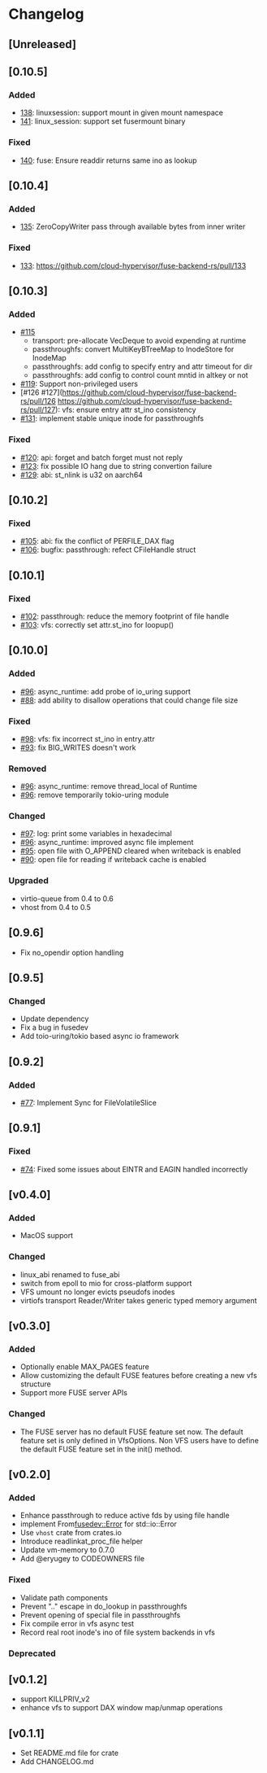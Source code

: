 # Changelog
## [Unreleased]

## [0.10.5]
### Added
- [138](https://github.com/cloud-hypervisor/fuse-backend-rs/pull/138): linuxsession: support mount in given mount namespace
- [141](https://github.com/cloud-hypervisor/fuse-backend-rs/pull/141): linux_session: support set fusermount binary

### Fixed
- [140](https://github.com/cloud-hypervisor/fuse-backend-rs/pull/140): fuse: Ensure readdir returns same ino as lookup

## [0.10.4]

### Added
- [135](https://github.com/cloud-hypervisor/fuse-backend-rs/pull/135): ZeroCopyWriter pass through available bytes from inner writer

### Fixed
- [133](https://github.com/cloud-hypervisor/fuse-backend-rs/pull/133): https://github.com/cloud-hypervisor/fuse-backend-rs/pull/133

## [0.10.3]

### Added
- [#115](https://github.com/cloud-hypervisor/fuse-backend-rs/pull/115)
  * transport: pre-allocate VecDeque to avoid expending at runtime
  * passthroughfs: convert MultiKeyBTreeMap to InodeStore for InodeMap
  * passthroughfs: add config to specify entry and attr timeout for dir
  * passthroughfs: add config to control count mntid in altkey or not
- [#119](https://github.com/cloud-hypervisor/fuse-backend-rs/pull/119): Support non-privileged users
- [#126 #127](https://github.com/cloud-hypervisor/fuse-backend-rs/pull/126 https://github.com/cloud-hypervisor/fuse-backend-rs/pull/127): vfs: ensure entry attr st_ino consistency
- [#131](https://github.com/cloud-hypervisor/fuse-backend-rs/pull/131): implement stable unique inode for passthroughfs

### Fixed
- [#120](https://github.com/cloud-hypervisor/fuse-backend-rs/pull/120): api: forget and batch forget must not reply
- [#123](https://github.com/cloud-hypervisor/fuse-backend-rs/pull/123): fix possible IO hang due to string convertion failure
- [#129](https://github.com/cloud-hypervisor/fuse-backend-rs/pull/129): abi: st_nlink is u32 on aarch64

## [0.10.2]

### Fixed
- [#105](https://github.com/cloud-hypervisor/fuse-backend-rs/pull/105): abi: fix the conflict of PERFILE_DAX flag
- [#106](https://github.com/cloud-hypervisor/fuse-backend-rs/pull/106): bugfix: passthrough: refect CFileHandle struct

## [0.10.1]

### Fixed
- [#102](https://github.com/cloud-hypervisor/fuse-backend-rs/pull/102): passthrough: reduce the memory footprint of file handle
- [#103](https://github.com/cloud-hypervisor/fuse-backend-rs/pull/103): vfs: correctly set attr.st_ino for loopup()

## [0.10.0]

### Added
- [#96](https://github.com/cloud-hypervisor/fuse-backend-rs/pull/96): async_runtime: add probe of io_uring support
- [#88](https://github.com/cloud-hypervisor/fuse-backend-rs/pull/88): add ability to disallow operations that could change file size

### Fixed
- [#98](https://github.com/cloud-hypervisor/fuse-backend-rs/pull/98): vfs: fix incorrect st_ino in entry.attr
- [#93](https://github.com/cloud-hypervisor/fuse-backend-rs/pull/93): fix BIG_WRITES doesn't work

### Removed
- [#96](https://github.com/cloud-hypervisor/fuse-backend-rs/pull/96): async_runtime: remove thread_local of Runtime
- [#96](https://github.com/cloud-hypervisor/fuse-backend-rs/pull/96): remove temporarily tokio-uring module

### Changed
- [#97](https://github.com/cloud-hypervisor/fuse-backend-rs/pull/97): log: print some variables in hexadecimal
- [#96](https://github.com/cloud-hypervisor/fuse-backend-rs/pull/96): async_runtime: improved async file implement
- [#95](https://github.com/cloud-hypervisor/fuse-backend-rs/pull/95): open file with O_APPEND cleared when writeback is enabled
- [#90](https://github.com/cloud-hypervisor/fuse-backend-rs/pull/90): open file for reading if writeback cache is enabled

### Upgraded
- virtio-queue from 0.4 to 0.6
- vhost from 0.4 to 0.5

## [0.9.6]
- Fix no_opendir option handling

## [0.9.5]

### Changed
- Update dependency
- Fix a bug in fusedev
- Add toio-uring/tokio based async io framework

## [0.9.2]

### Added

- [#77](https://github.com/cloud-hypervisor/fuse-backend-rs/pull/77): Implement Sync for FileVolatileSlice

## [0.9.1]

### Fixed
- [#74](https://github.com/cloud-hypervisor/fuse-backend-rs/pull/74): Fixed some issues about EINTR and EAGIN handled incorrectly

## [v0.4.0]
### Added
- MacOS support

### Changed
- linux_abi renamed to fuse_abi
- switch from epoll to mio for cross-platform support
- VFS umount no longer evicts pseudofs inodes
- virtiofs transport Reader/Writer takes generic typed memory argument

## [v0.3.0]
### Added
- Optionally enable MAX_PAGES feature
- Allow customizing the default FUSE features before creating a new vfs structure
- Support more FUSE server APIs

### Changed
- The FUSE server has no default FUSE feature set now. The default feature set is only
  defined in VfsOptions. Non VFS users have to define the default FUSE feature set in
  the init() method.

## [v0.2.0]
### Added
- Enhance passthrough to reduce active fds by using file handle
- implement From<fusedev::Error> for std::io::Error
- Use `vhost` crate from crates.io
- Introduce readlinkat_proc_file helper
- Update vm-memory to 0.7.0
- Add @eryugey to CODEOWNERS file

### Fixed
- Validate path components
- Prevent ".." escape in do_lookup in passthroughfs
- Prevent opening of special file in passthroughfs
- Fix compile error in vfs async test
- Record real root inode's ino of file system backends in vfs

### Deprecated 

## [v0.1.2]
- support KILLPRIV_v2
- enhance vfs to support DAX window map/unmap operations

## [v0.1.1]
- Set README.md file for crate
- Add CHANGELOG.md
